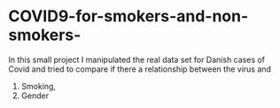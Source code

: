 # COVID9-for-smokers-and-non-smokers-
In this small project I manipulated the real data set for Danish cases of Covid and tried to compare if there a relationship between the virus and
1. Smoking,
2. Gender
